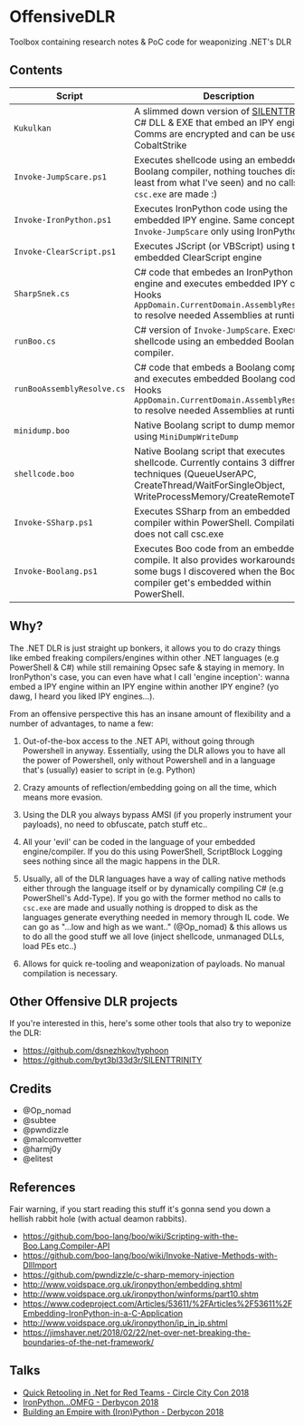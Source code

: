 # OffensiveDLR

Toolbox containing research notes & PoC code for weaponizing .NET's DLR

## Contents

| Script | Description|
| --- | --- |
| `Kukulkan` | A slimmed down version of [SILENTTRINITY](https://github.com/byt3bl33d3r/SILENTTRINITY), C# DLL & EXE that embed an IPY engine. Comms are encrypted and can be used with CobaltStrike |
| `Invoke-JumpScare.ps1` | Executes shellcode using an embedded Boolang compiler, nothing touches disk (at least from what I've seen) and no calls to `csc.exe` are made :) |
| `Invoke-IronPython.ps1`  | Executes IronPython code using the embedded IPY engine. Same concept as `Invoke-JumpScare` only using IronPython. |
| `Invoke-ClearScript.ps1` | Executes JScript (or VBScript) using the embedded ClearScript engine |
| `SharpSnek.cs` | C# code that embedes an IronPython engine and executes embedded IPY code.  Hooks `AppDomain.CurrentDomain.AssemblyResolve` to resolve needed Assemblies at runtime. | 
| `runBoo.cs` | C# version of `Invoke-JumpScare`. Executes shellcode using an embedded Boolang compiler.|
| `runBooAssemblyResolve.cs` | C# code that embeds a Boolang compiler and executes embedded Boolang code. Hooks `AppDomain.CurrentDomain.AssemblyResolve` to resolve needed Assemblies at runtime.|
| `minidump.boo` | Native Boolang script to dump memory using `MiniDumpWriteDump` |
| `shellcode.boo`| Native Boolang script that executes shellcode. Currently contains 3 diffrent techniques (QueueUserAPC, CreateThread/WaitForSingleObject, WriteProcessMemory/CreateRemoteThread) |
| `Invoke-SSharp.ps1` | Executes SSharp from an embedded compiler within PowerShell. Compilation does not call csc.exe
| `Invoke-Boolang.ps1` | Executes Boo code from an embedded compile. It also provides workarounds for some bugs I discovered when the Boolang compiler get's embedded within PowerShell.

## Why?
The .NET DLR is just straight up bonkers, it allows you to do crazy things like embed freaking compilers/engines within other .NET languages (e.g PowerShell & C#) while still remaining Opsec safe & staying in memory.
In IronPython's case, you can even have what I call 'engine inception': wanna embed a IPY engine within an IPY engine within another IPY engine? (yo dawg, I heard you liked IPY engines...).

From an offensive perspective this has an insane amount of flexibility and a number of advantages, to name a few:

1. Out-of-the-box access to the .NET API, without going through Powershell in anyway. Essentially, using the DLR allows you to have all the power of Powershell, only without Powershell and in a language that's (usually) easier to script in (e.g. Python)

2. Crazy amounts of reflection/embedding going on all the time, which means more evasion.

3. Using the DLR you always bypass AMSI (if you properly instrument your payloads), no need to obfuscate, patch stuff etc..

4. All your 'evil' can be coded in the language of your embedded engine/compiler. If you do this using PowerShell, ScriptBlock Logging sees nothing since all the magic happens in the DLR.

5. Usually, all of the DLR languages have a way of calling native methods either through the language itself or by dynamically compiling C# (e.g PowerShell's Add-Type).
   If you go with the former method no calls to `csc.exe` are made and usually nothing is dropped to disk as the languages generate everything needed in memory through IL code.
   We can go as "...low and high as we want.." (@Op_nomad) & this allows us to do all the good stuff we all love (inject shellcode, unmanaged DLLs, load PEs etc..)

6. Allows for quick re-tooling and weaponization of payloads. No manual compilation is necessary.

## Other Offensive DLR projects

If you're interested in this, here's some other tools that also try to weponize the DLR:

- https://github.com/dsnezhkov/typhoon
- https://github.com/byt3bl33d3r/SILENTTRINITY

## Credits
 - @Op_nomad
 - @subtee
 - @pwndizzle
 - @malcomvetter
 - @harmj0y
 - @elitest

##  References

Fair warning, if you start reading this stuff it's gonna send you down a hellish rabbit hole (with actual deamon rabbits).

- https://github.com/boo-lang/boo/wiki/Scripting-with-the-Boo.Lang.Compiler-API
- https://github.com/boo-lang/boo/wiki/Invoke-Native-Methods-with-DllImport
- https://github.com/pwndizzle/c-sharp-memory-injection
- http://www.voidspace.org.uk/ironpython/embedding.shtml
- http://www.voidspace.org.uk/ironpython/winforms/part10.shtm
- https://www.codeproject.com/Articles/53611/%2FArticles%2F53611%2FEmbedding-IronPython-in-a-C-Application
- http://www.voidspace.org.uk/ironpython/ip_in_ip.shtml
- https://jimshaver.net/2018/02/22/net-over-net-breaking-the-boundaries-of-the-net-framework/

## Talks

- [Quick Retooling in .Net for Red Teams - Circle City Con 2018](https://www.youtube.com/watch?v=XjNm99mQmKo)
- [IronPython...OMFG - Derbycon 2018](https://www.youtube.com/watch?v=NaFiAx737qgv)
- [Building an Empire with (Iron)Python - Derbycon 2018](https://www.youtube.com/watch?v=C04TD4dVLSk)

